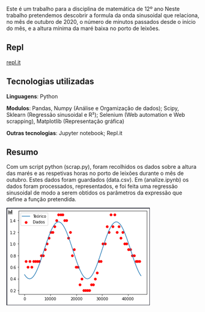 

Este é um trabalho para a disciplina de matemática de 12º ano
Neste trabalho pretendemos descobrir a formula da onda sinusoidal que relaciona, no mês de outubro de 2020, o número de minutos passados desde o início do mês, e a altura mínima da maré baixa no porto de leixões.

## Repl
[repl.it](https://repl.it/@GForce4760/matematica-grupo1#README.md)

## Tecnologias utilizadas
**Linguagens**: Python

**Modulos**: Pandas, Numpy (Análise e Orgamização de dados); Scipy, Sklearn (Regressão sinusoidal e R²); Selenium (Web automation e Web scrapping), Matplotlib (Representação gráfica)

**Outras tecnologias**: Jupyter notebook; Repl.it

## Resumo
Com um script python (scrap.py), foram recolhidos os dados sobre a altura das marés e as respetivas horas no porto de leixões durante o mês de outubro.
Estes dados foram guardados (data.csv).
Em (analize.ipynb) os dados foram processados, representados, e foi feita uma regressão sinusoidal de modo a serem obtidos os parâmetros da expressão que define a função pretendida.

![Gráfico](https://github.com/Force4760/matematica-grupo1/blob/master/Capturar.PNG)
